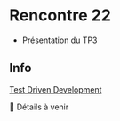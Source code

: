 # Rencontre 22

- Présentation du TP3

## Info

[Test Driven Development](/info/TDD)

🚧 Détails à venir
